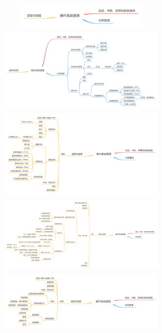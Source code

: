 <p align='center'><img src='./picture/OperationSystem-mindmap-1.png' width=400/></p>

<p align='center'><img src='./picture/OperationSystem-mindmap-2.png' width=800/></p>

<p align='center'><img src='./picture/OperationSystem-mindmap-3.png' width=800/></p>

<p align='center'><img src='./picture/OperationSystem-mindmap-4.png' width=800/></p>

<p align='center'><img src='./picture/OperationSystem-mindmap-5.png' width=800/></p>
